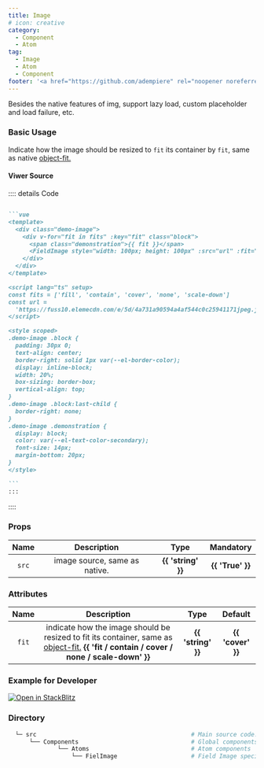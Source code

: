 ```yaml
---
title: Image
# icon: creative
category:
  - Component
  - Atom
tag:
  - Image
  - Atom
  - Component
footer: '<a href="https://github.com/adempiere" rel="noopener noreferrer" target="_blank">ADempiere Community</a> | <a href="https://www.adempiere.io/about/site">About Site</a>'
---
```


<span>



Besides the native features of img, support lazy load, custom placeholder and load failure, etc.

### **Basic Usage**

Indicate how the image should be resized to `fit` its container by `fit`, same as native [object-fit.](https://developer.mozilla.org/en-US/docs/Web/CSS/object-fit)


<ImageBasic />

#### **Viwer Source**

:::: details Code

````md

```vue
<template>
  <div class="demo-image">
    <div v-for="fit in fits" :key="fit" class="block">
      <span class="demonstration">{{ fit }}</span>
      <FieldImage style="width: 100px; height: 100px" :src="url" :fit="fit" />
    </div>
  </div>
</template>

<script lang="ts" setup>
const fits = ['fill', 'contain', 'cover', 'none', 'scale-down']
const url =
  'https://fuss10.elemecdn.com/e/5d/4a731a90594a4af544c0c25941171jpeg.jpeg'
</script>

<style scoped>
.demo-image .block {
  padding: 30px 0;
  text-align: center;
  border-right: solid 1px var(--el-border-color);
  display: inline-block;
  width: 20%;
  box-sizing: border-box;
  vertical-align: top;
}
.demo-image .block:last-child {
  border-right: none;
}
.demo-image .demonstration {
  display: block;
  color: var(--el-text-color-secondary);
  font-size: 14px;
  margin-bottom: 20px;
}
</style>

```
:::
````

::::

### **Props**

  |   Name    | Description | Type  | Mandatory |
  | :---------: | :-----------: | :-----------------: | :-----------: |
  |    `src`  | image source, same as native.  | <el-tag effect="Light">  **{{ 'string' }}** </el-tag>  |  <el-tag effect="dark" round > **{{ 'True' }}** </el-tag> |


### **Attributes**

  |   Name    | Description | Type   | Default |
  | :---------: | :-----------: | :-----------------: | :-----------: |
  | `fit`    | indicate how the image should be resized to fit its container, same as [object-fit.](https://developer.mozilla.org/en-US/docs/Web/CSS/object-fit) <el-tag effect="Light"> **{{ 'fit / contain / cover / none / scale-down' }}** </el-tag> | <el-tag effect="Light">  **{{ 'string' }}** </el-tag> | <el-tag effect="dark" round > **{{ 'cover' }}** </el-tag> |


### **Example for Developer**


[![Open in StackBlitz](https://developer.stackblitz.com/img/open_in_stackblitz.svg)](https://stackblitz.com/edit/fields-image?file=app.vue)


### **Directory**


```bash
  └─ src                                            # Main source code.
      └── Components                                # Global components
              └── Atoms                             # Atom components
                  └── FielImage                     # Field Image specific components.
```

</span>

<style>
	:root {
	--content-width: 1300px !important;
	}
</style>
